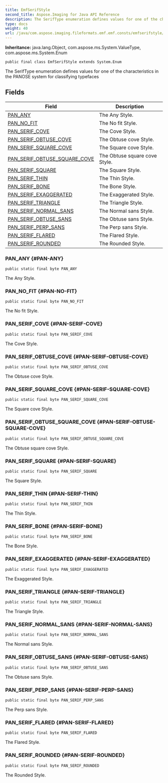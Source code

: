 ```yaml
---
title: EmfSerifStyle
second_title: Aspose.Imaging for Java API Reference
description: The SerifType enumeration defines values for one of the characteristics in the PANOSE system for classifying typefaces
type: docs
weight: 40
url: /java/com.aspose.imaging.fileformats.emf.emf.consts/emfserifstyle/
---
```

**Inheritance:**
java.lang.Object, com.aspose.ms.System.ValueType, com.aspose.ms.System.Enum
```
public final class EmfSerifStyle extends System.Enum
```

The SerifType enumeration defines values for one of the characteristics in the PANOSE system for classifying typefaces
## Fields

| Field | Description |
| --- | --- |
| [PAN_ANY](#PAN-ANY) | The Any Style. |
| [PAN_NO_FIT](#PAN-NO-FIT) | The No fit Style. |
| [PAN_SERIF_COVE](#PAN-SERIF-COVE) | The Cove Style. |
| [PAN_SERIF_OBTUSE_COVE](#PAN-SERIF-OBTUSE-COVE) | The Obtuse cove Style. |
| [PAN_SERIF_SQUARE_COVE](#PAN-SERIF-SQUARE-COVE) | The Square cove Style. |
| [PAN_SERIF_OBTUSE_SQUARE_COVE](#PAN-SERIF-OBTUSE-SQUARE-COVE) | The Obtuse square cove Style. |
| [PAN_SERIF_SQUARE](#PAN-SERIF-SQUARE) | The Square Style. |
| [PAN_SERIF_THIN](#PAN-SERIF-THIN) | The Thin Style. |
| [PAN_SERIF_BONE](#PAN-SERIF-BONE) | The Bone Style. |
| [PAN_SERIF_EXAGGERATED](#PAN-SERIF-EXAGGERATED) | The Exaggerated Style. |
| [PAN_SERIF_TRIANGLE](#PAN-SERIF-TRIANGLE) | The Triangle Style. |
| [PAN_SERIF_NORMAL_SANS](#PAN-SERIF-NORMAL-SANS) | The Normal sans Style. |
| [PAN_SERIF_OBTUSE_SANS](#PAN-SERIF-OBTUSE-SANS) | The Obtuse sans Style. |
| [PAN_SERIF_PERP_SANS](#PAN-SERIF-PERP-SANS) | The Perp sans Style. |
| [PAN_SERIF_FLARED](#PAN-SERIF-FLARED) | The Flared Style. |
| [PAN_SERIF_ROUNDED](#PAN-SERIF-ROUNDED) | The Rounded Style. |
### PAN_ANY {#PAN-ANY}
```
public static final byte PAN_ANY
```


The Any Style.

### PAN_NO_FIT {#PAN-NO-FIT}
```
public static final byte PAN_NO_FIT
```


The No fit Style.

### PAN_SERIF_COVE {#PAN-SERIF-COVE}
```
public static final byte PAN_SERIF_COVE
```


The Cove Style.

### PAN_SERIF_OBTUSE_COVE {#PAN-SERIF-OBTUSE-COVE}
```
public static final byte PAN_SERIF_OBTUSE_COVE
```


The Obtuse cove Style.

### PAN_SERIF_SQUARE_COVE {#PAN-SERIF-SQUARE-COVE}
```
public static final byte PAN_SERIF_SQUARE_COVE
```


The Square cove Style.

### PAN_SERIF_OBTUSE_SQUARE_COVE {#PAN-SERIF-OBTUSE-SQUARE-COVE}
```
public static final byte PAN_SERIF_OBTUSE_SQUARE_COVE
```


The Obtuse square cove Style.

### PAN_SERIF_SQUARE {#PAN-SERIF-SQUARE}
```
public static final byte PAN_SERIF_SQUARE
```


The Square Style.

### PAN_SERIF_THIN {#PAN-SERIF-THIN}
```
public static final byte PAN_SERIF_THIN
```


The Thin Style.

### PAN_SERIF_BONE {#PAN-SERIF-BONE}
```
public static final byte PAN_SERIF_BONE
```


The Bone Style.

### PAN_SERIF_EXAGGERATED {#PAN-SERIF-EXAGGERATED}
```
public static final byte PAN_SERIF_EXAGGERATED
```


The Exaggerated Style.

### PAN_SERIF_TRIANGLE {#PAN-SERIF-TRIANGLE}
```
public static final byte PAN_SERIF_TRIANGLE
```


The Triangle Style.

### PAN_SERIF_NORMAL_SANS {#PAN-SERIF-NORMAL-SANS}
```
public static final byte PAN_SERIF_NORMAL_SANS
```


The Normal sans Style.

### PAN_SERIF_OBTUSE_SANS {#PAN-SERIF-OBTUSE-SANS}
```
public static final byte PAN_SERIF_OBTUSE_SANS
```


The Obtuse sans Style.

### PAN_SERIF_PERP_SANS {#PAN-SERIF-PERP-SANS}
```
public static final byte PAN_SERIF_PERP_SANS
```


The Perp sans Style.

### PAN_SERIF_FLARED {#PAN-SERIF-FLARED}
```
public static final byte PAN_SERIF_FLARED
```


The Flared Style.

### PAN_SERIF_ROUNDED {#PAN-SERIF-ROUNDED}
```
public static final byte PAN_SERIF_ROUNDED
```


The Rounded Style.

